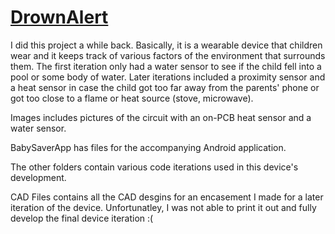 # [DrownAlert]([https://github.com/JayanthNPandit/GroupGoals](https://docs.google.com/presentation/d/1KrpWiLLrc8cw4-eXrwrrtUm_i_HBeu0gEDrrZirn90k/edit?usp=sharing))

I did this project a while back. Basically, it is a wearable device that children wear and it keeps track of various factors of the environment that surrounds them. The first iteration only had a water sensor to see if the child fell into a pool or some body of water. Later iterations included a proximity sensor and a heat sensor in case the child got too far away from the parents' phone or got too close to a flame or heat source (stove, microwave).

Images includes pictures of the circuit with an on-PCB heat sensor and a water sensor.

BabySaverApp has files for the accompanying Android application.

The other folders contain various code iterations used in this device's development.

CAD Files contains all the CAD desgins for an encasement I made for a later iteration of the device. Unfortunatley, I was not able to print it out and fully develop the final device iteration :(
